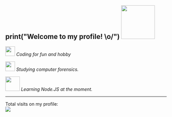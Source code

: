 ## print("Welcome to my profile! \o/") <img src="http://pa1.narvii.com/6575/6711fa8400ea0a236e32d7a13513fa27a9b874f9_00.gif" width="105px">

<p></a><img src="https://media.giphy.com/media/WUlplcMpOCEmTGBtBW/giphy.gif" width="30"><em> Coding for fun and hobby</em></p>
<p></a><img src="https://github.com/anathayna/anathayna/blob/master/assets/bmo.gif?raw=1" width="30vw"/> <em> Studying computer forensics. </em></p>
<p></a><img src="https://github.com/anathayna/anathayna/blob/master/assets/nyancat.gif?raw=1" width="45vw"/> <em> Learning Node.JS at the moment.</em></p>
<hr>
Total visits on my profile: <br>
<img src="https://profile-counter.glitch.me/kg1102/count.svg">
